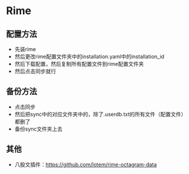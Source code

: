 # Rime

## 配置方法

- 先装rime
- 然后更改rime配置文件夹中的installation.yaml中的installation_id
- 然后下载配置，然后复制所有配置文件到rime配置文件夹
- 然后点击同步就行

## 备份方法

- 点击同步
- 然后把sync中的对应文件夹中的，除了.userdb.txt的所有文件（配置文件）都删了
- 备份sync文件夹上去

## 其他

- 八股文插件：<https://github.com/lotem/rime-octagram-data>
